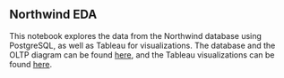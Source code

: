 ## Northwind EDA

This notebook explores the data from the Northwind database using PostgreSQL, as well as Tableau for visualizations. The database and the OLTP diagram can be found [here](https://github.com/pthom/northwind_psql), and the Tableau visualizations can be found [here](https://public.tableau.com/app/profile/eric7616).